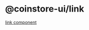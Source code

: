 # @coinstore-ui/link

[link component](https://steven-fe.github.io/coinstore-ui/?path=/docs/component-link--docs)
